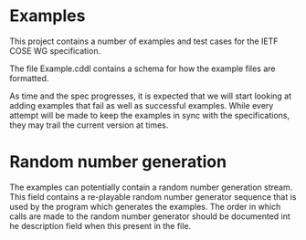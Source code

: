 # Examples

This project contains a number of examples and test cases for the IETF COSE WG specification.


The file Example.cddl contains a schema for how the example files are formatted.  

As time and the spec progresses, it is expected that we will start looking at adding examples that fail as well as successful examples.  While every attempt will be made to keep the examples in sync with the specifications, they may trail the current version at times.

# Random number generation

The examples can potentially contain a random number generation stream.  This field contains a re-playable random number generator sequence that is used by the program which generates the examples.  The order in which calls are made to the random number generator should be documented int he description field when this present in the file.
